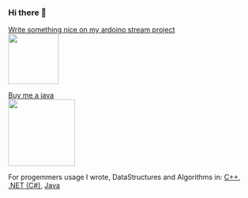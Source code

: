 ### Hi there 👋


<a href="https://arthurcam.com">Write something nice on my ardoino stream project <br>
  <img width="102" height="auto" src="https://i.imgur.com/CGIDILZ.png" akt="arduino web control online stream">
</a>


<a href="https://www.buymeacoffee.com/w3arthur">Buy me a java <br>
  <img width="135" height="auto" src="https://i.imgur.com/rYLUyjD.png" akt="buy me coffee">
</a>

For progemmers usage I wrote, DataStructures and Algorithms in:
<a href="https://github.com/w3arthur/DataStructures-Algorithms-Cpp">C++</a>, 
<a href="https://github.com/w3arthur/DataStructures-Algorithms-CSharp">.NET (C#)</a>, 
<a href="https://github.com/w3arthur/DataStructures-Algorithms-Java">Java</a> 


<!--
**w3arthur/w3arthur** is a ✨ _special_ ✨ repository because its `README.md` (this file) appears on your GitHub profile.

Here are some ideas to get you started:

- 🔭 I’m currently working on ...
- 🌱 I’m currently learning ...
- 👯 I’m looking to collaborate on ...
- 🤔 I’m looking for help with ...
- 💬 Ask me about ...
- 📫 How to reach me: ...
- 😄 Pronouns: ...
- ⚡ Fun fact: ...
-->
